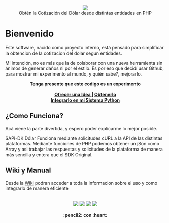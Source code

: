 
<p align="center">
<img src="https://raw.githubusercontent.com/gusgeek/phpDolar/main/phpdolar.png">
  <br>
  Obtén la Cotización del Dólar desde distintas entidades en PHP
</p>

# Bienvenido
Este software, nacido como proyecto interno, está pensado para simplificar la obtencion de la cotizacion del dolar segun entidades.

Mi intención, no es más que la de colaborar con una nueva herramienta sin ánimos de generar daños ni por el estilo. Es por eso que decidí usar Github, para mostrar mi experimento al mundo, y quién sabe?, mejorarlo.

  <p align="center">
  <strong>Tenga presente que este codigo es un experimento</strong>
  <br><br>
    <strong>
      <a href="https://github.com/gusgeek/phpDolar/issues/new"> Ofrecer una Idea </a> | 
      <a href="https://github.com/gusgeek/phpDolar/releases/latest"> Obtenerlo </a>
      <br> 
      <a href="https://github.com/gusgeek/pyDolar-lib"> Integrarlo en mi Sistema Python  </a>
    </strong>
  </p>

## ¿Como Funciona?

Acá viene la parte divertida, y espero poder explicarme lo mejor posible.

SAPI-DK Dólar Funciona mediante solicitudes cURL a la API de las distintas plataformas. Mediante funciones de PHP podemos obtener un jSon como Array y asi trabajar las respuestas y solicitudes de la plataforma de manera más sencilla y entera que el SDK Original.

## Wiki y Manual
Desde la [Wiki](https://github.com/gusgeek/phpDolar/wiki) podran acceder a toda la informacion sobre el uso y como integrarlo de manera eficiente
<br><br>
<p align="center">
    <img src="https://img.shields.io/github/downloads/gusgeek/phpDolar/total">  
    <img src="https://img.shields.io/github/v/release/gusgeek/phpDolar">  
    <img src="https://img.shields.io/github/release-date/gusgeek/phpDolar">  
    <img src="https://img.shields.io/github/languages/code-size/gusgeek/phpDolar">
  <br><br>
  <strong>:pencil2: con :heart:</strong>
</p>


